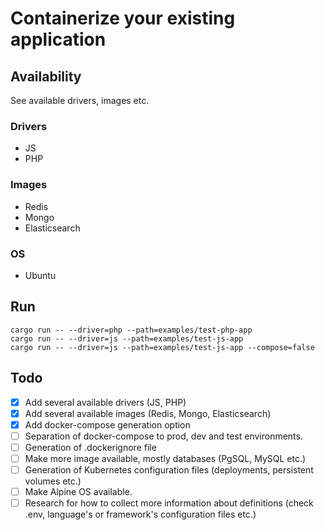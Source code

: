 # Containerize your existing application

## Availability

See available drivers, images etc.

### Drivers

- JS
- PHP

### Images

- Redis
- Mongo
- Elasticsearch

### OS

- Ubuntu

## Run

```
cargo run -- --driver=php --path=examples/test-php-app
cargo run -- --driver=js --path=examples/test-js-app
cargo run -- --driver=js --path=examples/test-js-app --compose=false
```

## Todo

- [x] Add several available drivers (JS, PHP)
- [x] Add several available images (Redis, Mongo, Elasticsearch)
- [x] Add docker-compose generation option
- [ ] Separation of docker-compose to prod, dev and test environments.
- [ ] Generation of .dockerignore file
- [ ] Make more image available, mostly databases (PgSQL, MySQL etc.)
- [ ] Generation of Kubernetes configuration files (deployments, persistent
      volumes etc.)
- [ ] Make Alpine OS available.
- [ ] Research for how to collect more information about definitions (check
      .env, language's or framework's configuration files etc.)
